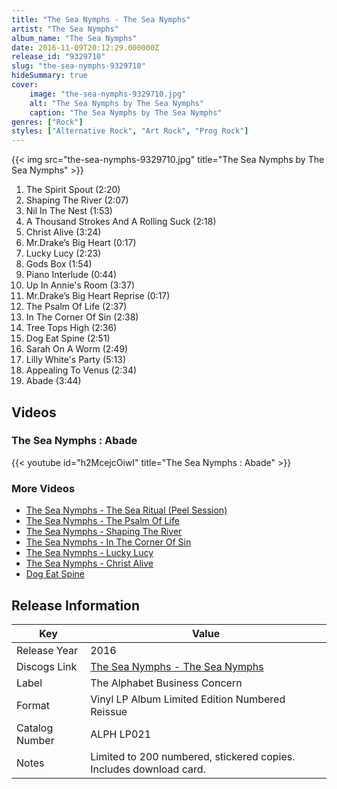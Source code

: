 ```yaml
---
title: "The Sea Nymphs - The Sea Nymphs"
artist: "The Sea Nymphs"
album_name: "The Sea Nymphs"
date: 2016-11-09T20:12:29.000000Z
release_id: "9329710"
slug: "the-sea-nymphs-9329710"
hideSummary: true
cover:
    image: "the-sea-nymphs-9329710.jpg"
    alt: "The Sea Nymphs by The Sea Nymphs"
    caption: "The Sea Nymphs by The Sea Nymphs"
genres: ["Rock"]
styles: ["Alternative Rock", "Art Rock", "Prog Rock"]
---
```


{{< img src="the-sea-nymphs-9329710.jpg" title="The Sea Nymphs by The Sea Nymphs" >}}

<!-- section break -->

1. The Spirit Spout (2:20)
2. Shaping The River (2:07)
3. Nil In The Nest (1:53)
4. A Thousand Strokes And A Rolling Suck (2:18)
5. Christ Alive (3:24)
6. Mr.Drake’s Big Heart (0:17)
7. Lucky Lucy (2:23)
8. Gods Box (1:54)
9. Piano Interlude (0:44)
10. Up In Annie's Room (3:37)
11. Mr.Drake’s Big Heart Reprise (0:17)
12. The Psalm Of Life (2:37)
13. In The Corner Of Sin (2:38)
14. Tree Tops High (2:36)
15. Dog Eat Spine (2:51)
16. Sarah On A Worm (2:49)
17. Lilly White's Party (5:13)
18. Appealing To Venus (2:34)
19. Abade (3:44)

<!-- section break -->




## Videos
### The Sea Nymphs : Abade
{{< youtube id="h2McejcOiwI" title="The Sea Nymphs : Abade" >}}<br>

### More Videos

- [The Sea Nymphs - The Sea Ritual (Peel Session)](https://www.youtube.com/watch?v=5NjQgbEduQQ)
- [The Sea Nymphs - The Psalm Of Life](https://www.youtube.com/watch?v=NIk1D39lqLQ)
- [The Sea Nymphs - Shaping The River](https://www.youtube.com/watch?v=TbxzUhk7R5c)
- [The Sea Nymphs - In The Corner Of Sin](https://www.youtube.com/watch?v=yrHJ0cLBObA)
- [The Sea Nymphs - Lucky Lucy](https://www.youtube.com/watch?v=zQfsgQdLUaY)
- [The Sea Nymphs - Christ Alive](https://www.youtube.com/watch?v=95POAOWn2xM)
- [Dog Eat Spine](https://www.youtube.com/watch?v=hKtX4t_MBAA)


## Release Information
|  Key           | Value                                                |
| ---------------| ---------------------------------------------------- |
| Release Year   | 2016                                   |
| Discogs Link   | [The Sea Nymphs - The Sea Nymphs](https://www.discogs.com/release/9329710-The-Sea-Nymphs-The-Sea-Nymphs) |
| Label          | The Alphabet Business Concern |
| Format         | Vinyl LP Album Limited Edition Numbered Reissue |
| Catalog Number | ALPH LP021 |
| Notes | Limited to 200 numbered, stickered copies.  Includes download card. |